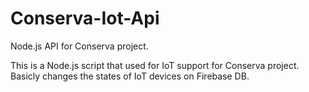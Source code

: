 # Conserva-Iot-Api
Node.js API for Conserva project.

This is a Node.js script that used for IoT support for Conserva project. Basicly changes the states of IoT devices on Firebase DB.
